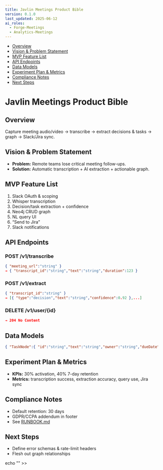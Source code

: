 ```yaml
---
title: Javlin Meetings Product Bible
version: 0.1.0
last_updated: 2025-06-12
ai_roles:
  - Forge-Meetings
  - Analytics-Meetings
---
```


<!-- TOC -->
- [Overview](#overview)
- [Vision & Problem Statement](#vision--problem-statement)
- [MVP Feature List](#mvp-feature-list)
- [API Endpoints](#api-endpoints)
- [Data Models](#data-models)
- [Experiment Plan & Metrics](#experiment-plan--metrics)
- [Compliance Notes](#compliance-notes)
- [Next Steps](#next-steps)
<!-- /TOC -->

# Javlin Meetings Product Bible

## Overview
Capture meeting audio/video → transcribe → extract decisions & tasks → graph → Slack/Jira sync.

## Vision & Problem Statement
- **Problem:** Remote teams lose critical meeting follow-ups.  
- **Solution:** Automatic transcription + AI extraction + actionable graph.

## MVP Feature List
1. Slack OAuth & scoping  
2. Whisper transcription  
3. Decision/task extraction + confidence  
4. Neo4j CRUD graph  
5. NL query UI  
6. “Send to Jira”  
7. Slack notifications  

## API Endpoints
### POST /v1/transcribe
```json
{ "meeting_url":"string" }
→ { "transcript_id":"string","text":"string","duration":123 }
```
### POST /v1/extract
```json
{ "transcript_id":"string" }
→ [{ "type":"decision","text":"string","confidence":0.92 },...]
```
### DELETE /v1/user/{id}
```json
→ 204 No Content
```

## Data Models
```json
{ "TaskNode":{ "id":"string","text":"string","owner":"string","dueDate":"YYYY-MM-DD","confidence":0.0 } }
```

## Experiment Plan & Metrics
- **KPIs:** 30% activation, 40% 7-day retention  
- **Metrics:** transcription success, extraction accuracy, query use, Jira sync

## Compliance Notes
- Default retention: 30 days  
- GDPR/CCPA addendum in footer  
- See [RUNBOOK.md](RUNBOOK.md)

## Next Steps
- Define error schemas & rate-limit headers  
- Flesh out graph relationships

echo "<!-- step2 -->" >>